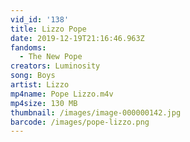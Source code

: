 ```yaml
---
vid_id: '138'
title: Lizzo Pope
date: 2019-12-19T21:16:46.963Z
fandoms:
  - The New Pope
creators: Luminosity
song: Boys
artist: Lizzo
mp4name: Pope Lizzo.m4v
mp4size: 130 MB
thumbnail: /images/image-000000142.jpg
barcode: /images/pope-lizzo.png
---
```


